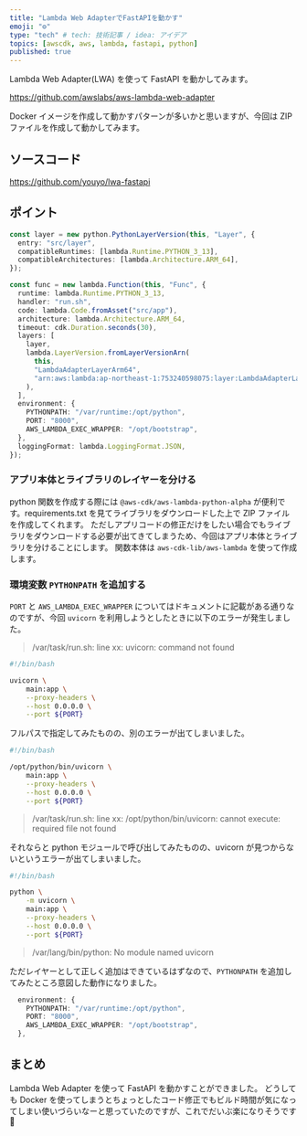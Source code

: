 ```yaml
---
title: "Lambda Web AdapterでFastAPIを動かす"
emoji: "⚙️"
type: "tech" # tech: 技術記事 / idea: アイデア
topics: [awscdk, aws, lambda, fastapi, python]
published: true
---
```


Lambda Web Adapter(LWA) を使って FastAPI を動かしてみます。

https://github.com/awslabs/aws-lambda-web-adapter

Docker イメージを作成して動かすパターンが多いかと思いますが、今回は ZIP ファイルを作成して動かしてみます。

## ソースコード

https://github.com/youyo/lwa-fastapi

## ポイント

```typescript
const layer = new python.PythonLayerVersion(this, "Layer", {
  entry: "src/layer",
  compatibleRuntimes: [lambda.Runtime.PYTHON_3_13],
  compatibleArchitectures: [lambda.Architecture.ARM_64],
});

const func = new lambda.Function(this, "Func", {
  runtime: lambda.Runtime.PYTHON_3_13,
  handler: "run.sh",
  code: lambda.Code.fromAsset("src/app"),
  architecture: lambda.Architecture.ARM_64,
  timeout: cdk.Duration.seconds(30),
  layers: [
    layer,
    lambda.LayerVersion.fromLayerVersionArn(
      this,
      "LambdaAdapterLayerArm64",
      "arn:aws:lambda:ap-northeast-1:753240598075:layer:LambdaAdapterLayerArm64:24"
    ),
  ],
  environment: {
    PYTHONPATH: "/var/runtime:/opt/python",
    PORT: "8000",
    AWS_LAMBDA_EXEC_WRAPPER: "/opt/bootstrap",
  },
  loggingFormat: lambda.LoggingFormat.JSON,
});
```

### アプリ本体とライブラリのレイヤーを分ける

python 関数を作成する際には `@aws-cdk/aws-lambda-python-alpha` が便利です。requirements.txt を見てライブラリをダウンロードした上で ZIP ファイルを作成してくれます。
ただしアプリコードの修正だけをしたい場合でもライブラリをダウンロードする必要が出てきてしまうため、今回はアプリ本体とライブラリを分けることにします。
関数本体は `aws-cdk-lib/aws-lambda` を使って作成します。

### 環境変数 `PYTHONPATH` を追加する

`PORT` と `AWS_LAMBDA_EXEC_WRAPPER` についてはドキュメントに記載がある通りなのですが、今回 `uvicorn` を利用しようとしたときに以下のエラーが発生しました。

> /var/task/run.sh: line xx: uvicorn: command not found

```sh:run.sh
#!/bin/bash

uvicorn \
    main:app \
    --proxy-headers \
    --host 0.0.0.0 \
    --port ${PORT}
```

フルパスで指定してみたものの、別のエラーが出てしまいました。

```sh:run.sh
#!/bin/bash

/opt/python/bin/uvicorn \
    main:app \
    --proxy-headers \
    --host 0.0.0.0 \
    --port ${PORT}
```

> /var/task/run.sh: line xx: /opt/python/bin/uvicorn: cannot execute: required file not found

それならと python モジュールで呼び出してみたものの、uvicorn が見つからないというエラーが出てしまいました。

```sh:run.sh
#!/bin/bash

python \
    -m uvicorn \
    main:app \
    --proxy-headers \
    --host 0.0.0.0 \
    --port ${PORT}

```

> /var/lang/bin/python: No module named uvicorn

ただレイヤーとして正しく追加はできているはずなので、`PYTHONPATH` を追加してみたところ意図した動作になりました。

```typescript
  environment: {
    PYTHONPATH: "/var/runtime:/opt/python",
    PORT: "8000",
    AWS_LAMBDA_EXEC_WRAPPER: "/opt/bootstrap",
  },
```

## まとめ

Lambda Web Adapter を使って FastAPI を動かすことができました。
どうしても Docker を使ってしまうとちょっとしたコード修正でもビルド時間が気になってしまい使いづらいなーと思っていたのですが、これでだいぶ楽になりそうです 🙂

